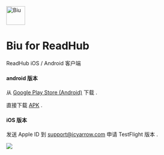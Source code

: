 <img src="https://github.com/gaodeng/Biu-for-ReadHub/raw/master/ios/Biu/Images.xcassets/AppIcon.appiconset/icon-57%402x.png" width = "50" height = "50" alt="Biu" align=center />

# Biu for ReadHub
ReadHub iOS / Android 客户端

#### android 版本
从 [Google Play Store (Android)](https://play.google.com/store/apps/details?id=com.icyarrow.biu.readhub) 下载 .

直接下载 [APK](https://github.com/gaodeng/Biu-for-ReadHub/releases/download/1.5/Biu.apk) .


#### iOS 版本
发送 Apple ID 到 support@icyarrow.com 申请 TestFlight 版本 .

![](https://github.com/gaodeng/Biu-for-ReadHub/raw/master/mockup.png)

